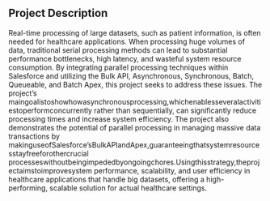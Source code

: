 ## **Project Description**
 Real-time processing of large datasets, such as patient information, is often needed for healthcare applications. When processing huge volumes of data, traditional serial processing methods can lead to substantial performance bottlenecks, high latency, and wasteful system resource consumption. By integrating parallel processing techniques within Salesforce and utilizing the Bulk API, Asynchronous, Synchronous, Batch, Queueable, and Batch Apex, this project seeks to address these issues. The project’s maingoalistoshowhowasynchronousprocessing,whichenablesseveralactivitiestoperformconcurrently rather than sequentially, can significantly reduce processing times and increase system efficiency. The project also demonstrates the potential of parallel processing in managing massive data transactions by makinguseofSalesforce’sBulkAPIandApex,guaranteeingthatsystemresourcesstayfreeforothercrucial processeswithoutbeingimpededbyongoingchores.Usingthisstrategy,theprojectaimstoimprovesystem performance, scalability, and user efficiency in healthcare applications that handle big datasets, offering a high-performing, scalable solution for actual healthcare settings.

